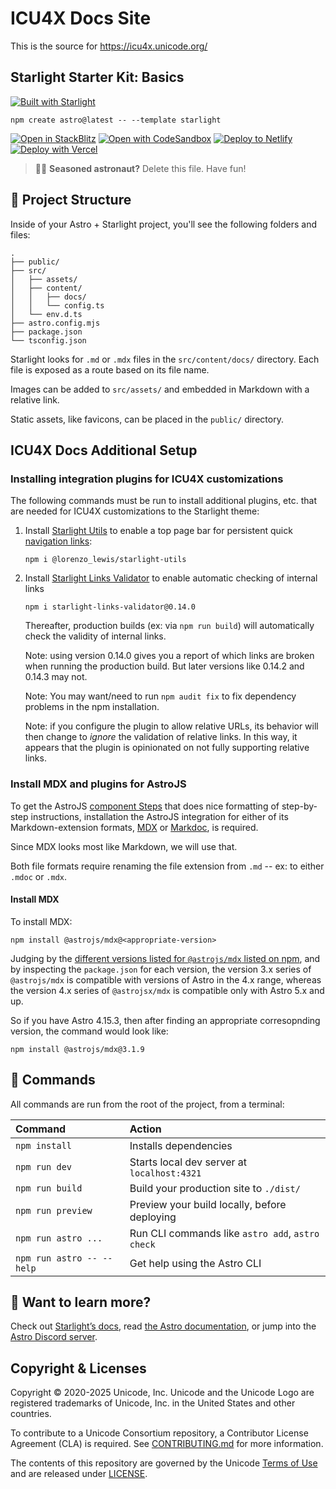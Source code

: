 # ICU4X Docs Site

This is the source for <https://icu4x.unicode.org/>

## Starlight Starter Kit: Basics

[![Built with Starlight](https://astro.badg.es/v2/built-with-starlight/tiny.svg)](https://starlight.astro.build)

```
npm create astro@latest -- --template starlight
```

[![Open in StackBlitz](https://developer.stackblitz.com/img/open_in_stackblitz.svg)](https://stackblitz.com/github/withastro/starlight/tree/main/examples/basics)
[![Open with CodeSandbox](https://assets.codesandbox.io/github/button-edit-lime.svg)](https://codesandbox.io/p/sandbox/github/withastro/starlight/tree/main/examples/basics)
[![Deploy to Netlify](https://www.netlify.com/img/deploy/button.svg)](https://app.netlify.com/start/deploy?repository=https://github.com/withastro/starlight&create_from_path=examples/basics)
[![Deploy with Vercel](https://vercel.com/button)](https://vercel.com/new/clone?repository-url=https%3A%2F%2Fgithub.com%2Fwithastro%2Fstarlight%2Ftree%2Fmain%2Fexamples%2Fbasics&project-name=my-starlight-docs&repository-name=my-starlight-docs)

> 🧑‍🚀 **Seasoned astronaut?** Delete this file. Have fun!

## 🚀 Project Structure

Inside of your Astro + Starlight project, you'll see the following folders and files:

```
.
├── public/
├── src/
│   ├── assets/
│   ├── content/
│   │   ├── docs/
│   │   └── config.ts
│   └── env.d.ts
├── astro.config.mjs
├── package.json
└── tsconfig.json
```

Starlight looks for `.md` or `.mdx` files in the `src/content/docs/` directory. Each file is exposed as a route based on its file name.

Images can be added to `src/assets/` and embedded in Markdown with a relative link.

Static assets, like favicons, can be placed in the `public/` directory.

## ICU4X Docs Additional Setup

### Installing integration plugins for ICU4X customizations

The following commands must be run to install additional plugins, etc. that are needed for ICU4X customizations to the Starlight theme:

1. Install [Starlight Utils](https://starlight-utils.pages.dev/) to enable a top page bar for persistent quick [navigation links](https://starlight-utils.pages.dev/utilities/nav-links/):
    ```
    npm i @lorenzo_lewis/starlight-utils
    ```
1. Install [Starlight Links Validator](https://starlight-links-validator.vercel.app/) to enable automatic checking of internal links
    ```
    npm i starlight-links-validator@0.14.0
    ```

    Thereafter, production builds (ex: via `npm run build`) will automatically check the validity of internal links.

    Note: using version 0.14.0 gives you a report of which links are broken when running the production build. But later versions like 0.14.2 and 0.14.3 may not.

    Note: You may want/need to run `npm audit fix` to fix dependency problems in the npm installation.

    Note: if you configure the plugin to allow relative URLs, its behavior will then change to *ignore* the validation of relative links.
    In this way, it appears that the plugin is opinionated on not fully supporting relative links.

### Install MDX and plugins for AstroJS

To get the AstroJS [component Steps](https://starlight.astro.build/components/steps/) that does nice formatting of step-by-step instructions,
installation the AstroJS integration for either of its Markdown-extension formats,
[MDX](https://docs.astro.build/en/guides/integrations-guide/mdx/) or [Markdoc](https://docs.astro.build/en/guides/integrations-guide/markdoc/),
is required.

Since MDX looks most like Markdown, we will use that.

Both file formats require renaming the file extension from `.md` -- ex: to either `.mdoc` or `.mdx`.

#### Install MDX

To install MDX:

```
npm install @astrojs/mdx@<appropriate-version>
```

Judging by the [different versions listed for `@astrojs/mdx` listed on npm](https://www.npmjs.com/package/@astrojs/mdx/v/4.1.0?activeTab=versions),
and by inspecting the `package.json` for each version,
the version 3.x series of `@astrojs/mdx` is compatible with versions of Astro in the 4.x range,
whereas the version 4.x series of `@astrojsx/mdx` is compatible only with Astro 5.x and up.

So if you have Astro 4.15.3, then after finding an appropriate corresopnding version, the command would look like:

```
npm install @astrojs/mdx@3.1.9
```

## 🧞 Commands

All commands are run from the root of the project, from a terminal:

| Command                   | Action                                           |
| :------------------------ | :----------------------------------------------- |
| `npm install`             | Installs dependencies                            |
| `npm run dev`             | Starts local dev server at `localhost:4321`      |
| `npm run build`           | Build your production site to `./dist/`          |
| `npm run preview`         | Preview your build locally, before deploying     |
| `npm run astro ...`       | Run CLI commands like `astro add`, `astro check` |
| `npm run astro -- --help` | Get help using the Astro CLI                     |

## 👀 Want to learn more?

Check out [Starlight’s docs](https://starlight.astro.build/), read [the Astro documentation](https://docs.astro.build), or jump into the [Astro Discord server](https://astro.build/chat).

## Copyright & Licenses

Copyright © 2020-2025 Unicode, Inc. Unicode and the Unicode Logo are registered trademarks of Unicode, Inc. in the United States and other countries.

To contribute to a Unicode Consortium repository, a Contributor License Agreement (CLA) is required. See [CONTRIBUTING.md](https://github.com/unicode-org/.github/blob/main/.github/CONTRIBUTING.md) for more information.

The contents of this repository are governed by the Unicode [Terms of Use](https://www.unicode.org/copyright.html) and are released under [LICENSE](./LICENSE).
